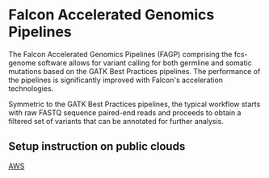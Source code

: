 # Falcon Accelerated Genomics Pipelines
The Falcon Accelerated Genomics Pipelines (FAGP) comprising the fcs-genome
software allows for variant calling for both germline and somatic mutations
based on the GATK Best Practices pipelines. The performance of the pipelines is
significantly improved with Falcon's acceleration technologies.

Symmetric to the GATK Best Practices pipelines, the typical workflow starts with
raw FASTQ sequence paired-end reads and proceeds to obtain a filtered set of
variants that can be annotated for further analysis.

## Setup instruction on public clouds
[AWS](AWS/README.md)
